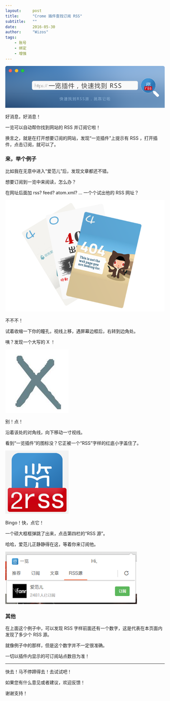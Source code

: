 ```yaml
---
layout:     post
title:      "Crome 插件查找订阅 RSS"
subtitle:   ""
date:       2016-05-30
author:     "Wizos"
tags:
    - 账号
    - 绑定
    - 增强
---
```


![Banner](/img/11/11-Banner.png)

好消息，好消息！

一览可以自动帮你找到网站的 RSS 并订阅它啦！

换言之，就是在打开想要订阅的网站，发现“一览插件”上提示有 RSS ，打开插件，点击订阅，就可以了。


### 来，举个例子

比如我在无意中进入“爱范儿”后，发现文章都还不错。

想要订阅到一览中来阅读，怎么办？

在网址后面加 rss? feed? atom.xml? ... 一个个试出他的 RSS 网址？

![找不到 RSS 源地址 404](/img/11/11-404.png)

不不不！

试着收缩一下你的瞳孔，视线上移，遇屏幕边框后，右转到边角处。

咦？发现一个大写的 X ！

![X](/img/11/11-X.jpg)

别！点！

沿着该处的对角线，向下移动一寸视线。

看到“一览插件”的图标没？它正被一个“RSS”字样的红底小字盖住了。

![一览插件 Icon RSS](/img/11/11-LogoRSS.png)

Bingo！快，点它！

一个硕大框框弹跳了出来，点击第四栏的“RSS 源”。

哈哈，爱范儿正静静得在这，等着你来订阅他。

![在插件内订阅](/img/11/11-YilanPluginBox.png)


### 其他

在上面这个例子中，可以发现 RSS 字样前面还有一个数字，这是代表在本页面内发现了多少个 RSS 源。

就像例子中的那样，但是这个数字并不一定很准确。

一切以插件内显示的可订阅站点数目为准！

---

快去！马不停蹄得去！去试试吧！

如果您有什么意见或者建议，欢迎反馈！

谢谢支持！
